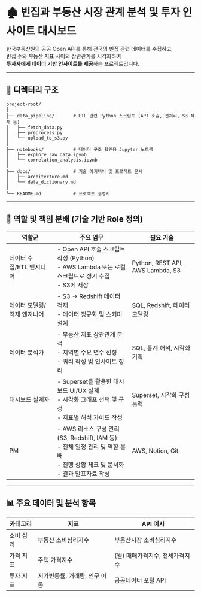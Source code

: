 # 🏚️ 빈집과 부동산 시장 관계 분석 및 투자 인사이트 대시보드

한국부동산원의 공공 Open API를 통해 전국의 빈집 관련 데이터를 수집하고,  
빈집 수와 부동산 지표 사이의 상관관계를 시각화하여  
**투자자에게 데이터 기반 인사이트를 제공**하는 프로젝트입니다.

---

## 📁 디렉터리 구조

```
project-root/
│
├── data_pipeline/       # ETL 관련 Python 스크립트 (API 호출, 전처리, S3 적재 등)
│   ├── fetch_data.py
│   ├── preprocess.py
│   └── upload_to_s3.py
│
├── notebooks/           # 데이터 구조 확인용 Jupyter 노트북
│   ├── explore_raw_data.ipynb
│   └── correlation_analysis.ipynb
│
├── docs/                # 기술 아키텍처 및 프로젝트 문서
│   ├── architecture.md
│   └── data_dictionary.md
│
└── README.md            # 프로젝트 설명서
```

---

## 👥 역할 및 책임 분배 (기술 기반 Role 정의)

| 역할군 | 주요 업무 | 필요 기술 |
|--------|-----------|------------|
| 데이터 수집/ETL 엔지니어 | - Open API 호출 스크립트 작성 (Python)<br>- AWS Lambda 또는 로컬 스크립트로 정기 수집<br>- S3에 저장 | Python, REST API, AWS Lambda, S3 |
| 데이터 모델링/적재 엔지니어 | - S3 → Redshift 데이터 적재<br>- 데이터 정규화 및 스키마 설계 | SQL, Redshift, 데이터 모델링 |
| 데이터 분석가 | - 부동산 지표 상관관계 분석<br>- 지역별 주요 변수 선정<br>- 쿼리 작성 및 인사이트 정리 | SQL, 통계 해석, 시각화 기획 |
| 대시보드 설계자 | - Superset을 활용한 대시보드 UI/UX 설계<br>- 시각화 그래프 선택 및 구성<br>- 지표별 해석 가이드 작성 | Superset, 시각화 구성 능력 |
| PM | - AWS 리소스 구성 관리 (S3, Redshift, IAM 등)<br>- 전체 일정 관리 및 역할 분배<br>- 진행 상황 체크 및 문서화<br>- 결과 발표자료 작성 | AWS, Notion, Git |

---

## 📊 주요 데이터 및 분석 항목

| 카테고리 | 지표 | API 예시 |
|-----------|------|-----------|
| 소비 심리 | 부동산 소비심리지수 | 부동산시장 소비심리지수 |
| 가격 지표 | 주택 가격지수 | (월) 매매가격지수, 전세가격지수 |
| 투자 지표 | 지가변동률, 거래량, 인구 이동 | 공공데이터 포털 API |
